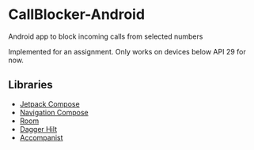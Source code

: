 # CallBlocker-Android
Android app to block incoming calls from selected numbers

Implemented for an assignment. Only works on devices below API 29 for now.

## Libraries
* [Jetpack Compose](https://developer.android.com/jetpack/androidx/releases/compose)
* [Navigation Compose](https://developer.android.com/jetpack/androidx/releases/navigation)
* [Room](https://developer.android.com/jetpack/androidx/releases/room)
* [Dagger Hilt](https://dagger.dev/hilt/)
* [Accompanist](https://github.com/chrisbanes/accompanist)
